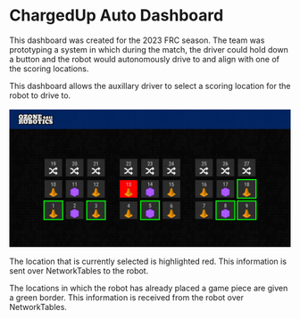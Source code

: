 # ChargedUp Auto Dashboard

This dashboard was created for the 2023 FRC season. The team was prototyping a system in which during the match, the driver could hold down a button and the robot would autonomously drive to and align with one of the scoring locations.

This dashboard allows the auxillary driver to select a scoring location for the robot to drive to.
<br>
<br>
![A preview of the dashboard](./public/images/site-preview.png)

The location that is currently selected is highlighted red. This information is sent over NetworkTables to the robot.

The locations in which the robot has already placed a game piece are given a green border. This information is received from the robot over NetworkTables.